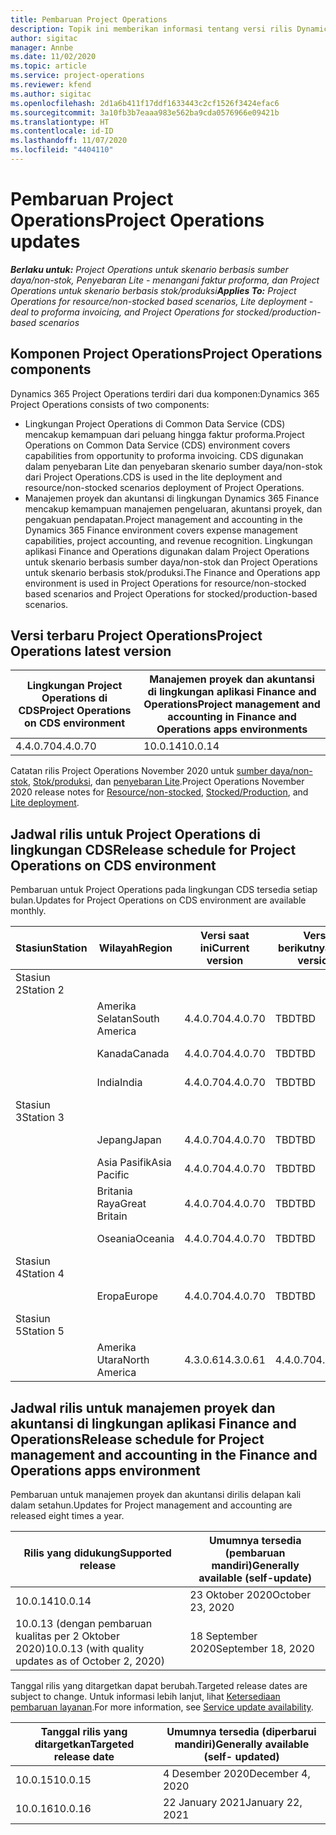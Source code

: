 ```yaml
---
title: Pembaruan Project Operations
description: Topik ini memberikan informasi tentang versi rilis Dynamics 365 Project Operations.
author: sigitac
manager: Annbe
ms.date: 11/02/2020
ms.topic: article
ms.service: project-operations
ms.reviewer: kfend
ms.author: sigitac
ms.openlocfilehash: 2d1a6b411f17ddf1633443c2cf1526f3424efac6
ms.sourcegitcommit: 3a10fb3b7eaaa983e562ba9cda0576966e09421b
ms.translationtype: HT
ms.contentlocale: id-ID
ms.lasthandoff: 11/07/2020
ms.locfileid: "4404110"
---
```

# <a name="project-operations-updates"></a><span data-ttu-id="3ddf5-103">Pembaruan Project Operations</span><span class="sxs-lookup"><span data-stu-id="3ddf5-103">Project Operations updates</span></span>

<span data-ttu-id="3ddf5-104">_**Berlaku untuk:** Project Operations untuk skenario berbasis sumber daya/non-stok, Penyebaran Lite - menangani faktur proforma, dan Project Operations untuk skenario berbasis stok/produksi_</span><span class="sxs-lookup"><span data-stu-id="3ddf5-104">_**Applies To:** Project Operations for resource/non-stocked based scenarios, Lite deployment - deal to proforma invoicing, and Project Operations for stocked/production-based scenarios_</span></span>

## <a name="project-operations-components"></a><span data-ttu-id="3ddf5-105">Komponen Project Operations</span><span class="sxs-lookup"><span data-stu-id="3ddf5-105">Project Operations components</span></span>

<span data-ttu-id="3ddf5-106">Dynamics 365 Project Operations terdiri dari dua komponen:</span><span class="sxs-lookup"><span data-stu-id="3ddf5-106">Dynamics 365 Project Operations consists of two components:</span></span>

- <span data-ttu-id="3ddf5-107">Lingkungan Project Operations di Common Data Service (CDS) mencakup kemampuan dari peluang hingga faktur proforma.</span><span class="sxs-lookup"><span data-stu-id="3ddf5-107">Project Operations on Common Data Service (CDS) environment covers capabilities from opportunity to proforma invoicing.</span></span> <span data-ttu-id="3ddf5-108">CDS digunakan dalam penyebaran Lite dan penyebaran skenario sumber daya/non-stok dari Project Operations.</span><span class="sxs-lookup"><span data-stu-id="3ddf5-108">CDS is used in the lite deployment and resource/non-stocked scenarios deployment of Project Operations.</span></span>
- <span data-ttu-id="3ddf5-109">Manajemen proyek dan akuntansi di lingkungan Dynamics 365 Finance mencakup kemampuan manajemen pengeluaran, akuntansi proyek, dan pengakuan pendapatan.</span><span class="sxs-lookup"><span data-stu-id="3ddf5-109">Project management and accounting in the Dynamics 365 Finance environment covers expense management capabilities, project accounting, and revenue recognition.</span></span> <span data-ttu-id="3ddf5-110">Lingkungan aplikasi Finance and Operations digunakan dalam Project Operations untuk skenario berbasis sumber daya/non-stok dan Project Operations untuk skenario berbasis stok/produksi.</span><span class="sxs-lookup"><span data-stu-id="3ddf5-110">The Finance and Operations app environment is used in Project Operations for resource/non-stocked based scenarios and Project Operations for stocked/production-based scenarios.</span></span>

## <a name="project-operations-latest-version"></a><span data-ttu-id="3ddf5-111">Versi terbaru Project Operations</span><span class="sxs-lookup"><span data-stu-id="3ddf5-111">Project Operations latest version</span></span>

| <span data-ttu-id="3ddf5-112">Lingkungan Project Operations di CDS</span><span class="sxs-lookup"><span data-stu-id="3ddf5-112">Project Operations on CDS environment</span></span> | <span data-ttu-id="3ddf5-113">Manajemen proyek dan akuntansi di lingkungan aplikasi Finance and Operations</span><span class="sxs-lookup"><span data-stu-id="3ddf5-113">Project management and accounting in Finance and Operations apps environments</span></span> |
| --- | --- |
| <span data-ttu-id="3ddf5-114">4.4.0.70</span><span class="sxs-lookup"><span data-stu-id="3ddf5-114">4.4.0.70</span></span> | <span data-ttu-id="3ddf5-115">10.0.14</span><span class="sxs-lookup"><span data-stu-id="3ddf5-115">10.0.14</span></span> |

<span data-ttu-id="3ddf5-116">Catatan rilis Project Operations November 2020 untuk [sumber daya/non-stok](whats-new-nov-2020-resource-based.md), [Stok/produksi](../prod-pma/whats-new/whats-new-nov-2020-production-based.md), dan [penyebaran Lite](../pro/whats-new/whats-new-nov-2020-lite.md).</span><span class="sxs-lookup"><span data-stu-id="3ddf5-116">Project Operations November 2020 release notes for [Resource/non-stocked](whats-new-nov-2020-resource-based.md), [Stocked/Production](../prod-pma/whats-new/whats-new-nov-2020-production-based.md), and [Lite deployment](../pro/whats-new/whats-new-nov-2020-lite.md).</span></span>

## <a name="release-schedule-for-project-operations-on-cds-environment"></a><span data-ttu-id="3ddf5-117">Jadwal rilis untuk Project Operations di lingkungan CDS</span><span class="sxs-lookup"><span data-stu-id="3ddf5-117">Release schedule for Project Operations on CDS environment</span></span>

<span data-ttu-id="3ddf5-118">Pembaruan untuk Project Operations pada lingkungan CDS tersedia setiap bulan.</span><span class="sxs-lookup"><span data-stu-id="3ddf5-118">Updates for Project Operations on CDS environment are available monthly.</span></span> 

| <span data-ttu-id="3ddf5-119">Stasiun</span><span class="sxs-lookup"><span data-stu-id="3ddf5-119">Station</span></span>   | <span data-ttu-id="3ddf5-120">Wilayah</span><span class="sxs-lookup"><span data-stu-id="3ddf5-120">Region</span></span>        | <span data-ttu-id="3ddf5-121">Versi saat ini</span><span class="sxs-lookup"><span data-stu-id="3ddf5-121">Current version</span></span> | <span data-ttu-id="3ddf5-122">Versi berikutnya</span><span class="sxs-lookup"><span data-stu-id="3ddf5-122">Next version</span></span> | <span data-ttu-id="3ddf5-123">Umumnya tersedia</span><span class="sxs-lookup"><span data-stu-id="3ddf5-123">Generally available</span></span> |
|-----------|---------------|-----------------|--------------|---------------------|
| <span data-ttu-id="3ddf5-124">Stasiun 2</span><span class="sxs-lookup"><span data-stu-id="3ddf5-124">Station 2</span></span> |   &nbsp;      |    &nbsp;       | &nbsp;       |      &nbsp;         |
|   &nbsp;  | <span data-ttu-id="3ddf5-125">Amerika Selatan</span><span class="sxs-lookup"><span data-stu-id="3ddf5-125">South America</span></span> |  <span data-ttu-id="3ddf5-126">4.4.0.70</span><span class="sxs-lookup"><span data-stu-id="3ddf5-126">4.4.0.70</span></span>       | <span data-ttu-id="3ddf5-127">TBD</span><span class="sxs-lookup"><span data-stu-id="3ddf5-127">TBD</span></span>     | <span data-ttu-id="3ddf5-128">20-Nov-20</span><span class="sxs-lookup"><span data-stu-id="3ddf5-128">20-Nov-20</span></span>           |
|    &nbsp; | <span data-ttu-id="3ddf5-129">Kanada</span><span class="sxs-lookup"><span data-stu-id="3ddf5-129">Canada</span></span>        |  <span data-ttu-id="3ddf5-130">4.4.0.70</span><span class="sxs-lookup"><span data-stu-id="3ddf5-130">4.4.0.70</span></span>       | <span data-ttu-id="3ddf5-131">TBD</span><span class="sxs-lookup"><span data-stu-id="3ddf5-131">TBD</span></span>     | <span data-ttu-id="3ddf5-132">20-Nov-20</span><span class="sxs-lookup"><span data-stu-id="3ddf5-132">20-Nov-20</span></span>           |
|   &nbsp;  | <span data-ttu-id="3ddf5-133">India</span><span class="sxs-lookup"><span data-stu-id="3ddf5-133">India</span></span>         |  <span data-ttu-id="3ddf5-134">4.4.0.70</span><span class="sxs-lookup"><span data-stu-id="3ddf5-134">4.4.0.70</span></span>       | <span data-ttu-id="3ddf5-135">TBD</span><span class="sxs-lookup"><span data-stu-id="3ddf5-135">TBD</span></span>     | <span data-ttu-id="3ddf5-136">20-Nov-20</span><span class="sxs-lookup"><span data-stu-id="3ddf5-136">20-Nov-20</span></span>           |
| <span data-ttu-id="3ddf5-137">Stasiun 3</span><span class="sxs-lookup"><span data-stu-id="3ddf5-137">Station 3</span></span>  |      &nbsp;   |     &nbsp;      |     &nbsp;   |      &nbsp;         |
|   &nbsp;  | <span data-ttu-id="3ddf5-138">Jepang</span><span class="sxs-lookup"><span data-stu-id="3ddf5-138">Japan</span></span>         |  <span data-ttu-id="3ddf5-139">4.4.0.70</span><span class="sxs-lookup"><span data-stu-id="3ddf5-139">4.4.0.70</span></span>       | <span data-ttu-id="3ddf5-140">TBD</span><span class="sxs-lookup"><span data-stu-id="3ddf5-140">TBD</span></span>     | <span data-ttu-id="3ddf5-141">04-Des-20</span><span class="sxs-lookup"><span data-stu-id="3ddf5-141">04-Dec-20</span></span>           |
|   &nbsp;  | <span data-ttu-id="3ddf5-142">Asia Pasifik</span><span class="sxs-lookup"><span data-stu-id="3ddf5-142">Asia Pacific</span></span>  |  <span data-ttu-id="3ddf5-143">4.4.0.70</span><span class="sxs-lookup"><span data-stu-id="3ddf5-143">4.4.0.70</span></span>       | <span data-ttu-id="3ddf5-144">TBD</span><span class="sxs-lookup"><span data-stu-id="3ddf5-144">TBD</span></span>     | <span data-ttu-id="3ddf5-145">04-Des-20</span><span class="sxs-lookup"><span data-stu-id="3ddf5-145">04-Dec-20</span></span>           |
|   &nbsp;  | <span data-ttu-id="3ddf5-146">Britania Raya</span><span class="sxs-lookup"><span data-stu-id="3ddf5-146">Great Britain</span></span> |  <span data-ttu-id="3ddf5-147">4.4.0.70</span><span class="sxs-lookup"><span data-stu-id="3ddf5-147">4.4.0.70</span></span>       | <span data-ttu-id="3ddf5-148">TBD</span><span class="sxs-lookup"><span data-stu-id="3ddf5-148">TBD</span></span>     | <span data-ttu-id="3ddf5-149">04-Des-20</span><span class="sxs-lookup"><span data-stu-id="3ddf5-149">04-Dec-20</span></span>           |
|   &nbsp;  | <span data-ttu-id="3ddf5-150">Oseania</span><span class="sxs-lookup"><span data-stu-id="3ddf5-150">Oceania</span></span>       |  <span data-ttu-id="3ddf5-151">4.4.0.70</span><span class="sxs-lookup"><span data-stu-id="3ddf5-151">4.4.0.70</span></span>       | <span data-ttu-id="3ddf5-152">TBD</span><span class="sxs-lookup"><span data-stu-id="3ddf5-152">TBD</span></span>     | <span data-ttu-id="3ddf5-153">04-Des-20</span><span class="sxs-lookup"><span data-stu-id="3ddf5-153">04-Dec-20</span></span>           |
| <span data-ttu-id="3ddf5-154">Stasiun 4</span><span class="sxs-lookup"><span data-stu-id="3ddf5-154">Station 4</span></span> |     &nbsp;    |     &nbsp;      |     &nbsp;   |      &nbsp;         |
|   &nbsp;  | <span data-ttu-id="3ddf5-155">Eropa</span><span class="sxs-lookup"><span data-stu-id="3ddf5-155">Europe</span></span>        |  <span data-ttu-id="3ddf5-156">4.4.0.70</span><span class="sxs-lookup"><span data-stu-id="3ddf5-156">4.4.0.70</span></span>       | <span data-ttu-id="3ddf5-157">TBD</span><span class="sxs-lookup"><span data-stu-id="3ddf5-157">TBD</span></span>     | <span data-ttu-id="3ddf5-158">11-Des-20</span><span class="sxs-lookup"><span data-stu-id="3ddf5-158">11-Dec-20</span></span>           |
| <span data-ttu-id="3ddf5-159">Stasiun 5</span><span class="sxs-lookup"><span data-stu-id="3ddf5-159">Station 5</span></span> |     &nbsp;    |     &nbsp;      |     &nbsp;   |      &nbsp;         |
|   &nbsp;  | <span data-ttu-id="3ddf5-160">Amerika Utara</span><span class="sxs-lookup"><span data-stu-id="3ddf5-160">North America</span></span> | <span data-ttu-id="3ddf5-161">4.3.0.61</span><span class="sxs-lookup"><span data-stu-id="3ddf5-161">4.3.0.61</span></span>        | <span data-ttu-id="3ddf5-162">4.4.0.70</span><span class="sxs-lookup"><span data-stu-id="3ddf5-162">4.4.0.70</span></span>     | <span data-ttu-id="3ddf5-163">15-Nov-20</span><span class="sxs-lookup"><span data-stu-id="3ddf5-163">15-Nov-20</span></span>           |

## <a name="release-schedule-for-project-management-and-accounting-in-the-finance-and-operations-apps-environment"></a><span data-ttu-id="3ddf5-164">Jadwal rilis untuk manajemen proyek dan akuntansi di lingkungan aplikasi Finance and Operations</span><span class="sxs-lookup"><span data-stu-id="3ddf5-164">Release schedule for Project management and accounting in the Finance and Operations apps environment</span></span>

<span data-ttu-id="3ddf5-165">Pembaruan untuk manajemen proyek dan akuntansi dirilis delapan kali dalam setahun.</span><span class="sxs-lookup"><span data-stu-id="3ddf5-165">Updates for Project management and accounting are released eight times a year.</span></span>

| <span data-ttu-id="3ddf5-166">Rilis yang didukung</span><span class="sxs-lookup"><span data-stu-id="3ddf5-166">Supported release</span></span> | <span data-ttu-id="3ddf5-167">Umumnya tersedia (pembaruan mandiri)</span><span class="sxs-lookup"><span data-stu-id="3ddf5-167">Generally available (self-update)</span></span> |
| --- | --- |
| <span data-ttu-id="3ddf5-168">10.0.14</span><span class="sxs-lookup"><span data-stu-id="3ddf5-168">10.0.14</span></span> | <span data-ttu-id="3ddf5-169">23 Oktober 2020</span><span class="sxs-lookup"><span data-stu-id="3ddf5-169">October 23, 2020</span></span> |
| <span data-ttu-id="3ddf5-170">10.0.13 (dengan pembaruan kualitas per 2 Oktober 2020)</span><span class="sxs-lookup"><span data-stu-id="3ddf5-170">10.0.13 (with quality updates as of October 2, 2020)</span></span> | <span data-ttu-id="3ddf5-171">18 September 2020</span><span class="sxs-lookup"><span data-stu-id="3ddf5-171">September 18, 2020</span></span> |

<span data-ttu-id="3ddf5-172">Tanggal rilis yang ditargetkan dapat berubah.</span><span class="sxs-lookup"><span data-stu-id="3ddf5-172">Targeted release dates are subject to change.</span></span> <span data-ttu-id="3ddf5-173">Untuk informasi lebih lanjut, lihat [Ketersediaan pembaruan layanan](https://docs.microsoft.com/dynamics365/fin-ops-core/fin-ops/get-started/public-preview-releases?toc=/dynamics365/finance/toc.json).</span><span class="sxs-lookup"><span data-stu-id="3ddf5-173">For more information, see [Service update availability](https://docs.microsoft.com/dynamics365/fin-ops-core/fin-ops/get-started/public-preview-releases?toc=/dynamics365/finance/toc.json).</span></span>

| <span data-ttu-id="3ddf5-174">Tanggal rilis yang ditargetkan</span><span class="sxs-lookup"><span data-stu-id="3ddf5-174">Targeted release date</span></span> | <span data-ttu-id="3ddf5-175">Umumnya tersedia (diperbarui mandiri)</span><span class="sxs-lookup"><span data-stu-id="3ddf5-175">Generally available (self- updated)</span></span> |
| --- | --- |
| <span data-ttu-id="3ddf5-176">10.0.15</span><span class="sxs-lookup"><span data-stu-id="3ddf5-176">10.0.15</span></span> | <span data-ttu-id="3ddf5-177">4 Desember 2020</span><span class="sxs-lookup"><span data-stu-id="3ddf5-177">December 4, 2020</span></span> |
| <span data-ttu-id="3ddf5-178">10.0.16</span><span class="sxs-lookup"><span data-stu-id="3ddf5-178">10.0.16</span></span> | <span data-ttu-id="3ddf5-179">22 January 2021</span><span class="sxs-lookup"><span data-stu-id="3ddf5-179">January 22, 2021</span></span> |

